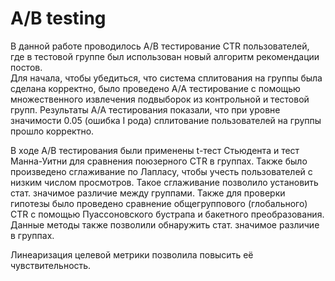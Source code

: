 # A/B testing 
В данной работе проводилось A/B тестирование CTR пользователей, где в тестовой группе был использован новый алгоритм рекомендации постов.\
Для начала, чтобы убедиться, что система сплитования на группы была сделана корректно, было проведено A/A тестирование с помощью множественного извлечения подвыборок из контрольной и тестовой групп. Результаты A/A тестирования показали, что при уровне значимости 0.05 (ошибка I рода) сплитование пользователей на группы прошло корректно.

В ходе A/B тестирования были применены t-тест Стьюдента и тест Манна-Уитни для сравнения поюзерного CTR в группах. Также было произведено сглаживание по Лапласу, чтобы учесть пользователей с низким числом просмотров. Такое сглаживание позволило установить стат. значимое различие между группами. 
Также для проверки гипотезы было проведено сравнение общегруппового (глобального) CTR с помощью Пуассоновского бустрапа и бакетного преобразования. Данные методы также позволили обнаружить стат. значимое различие в группах.

Линеаризация целевой метрики позволила повысить её чувствительность.

